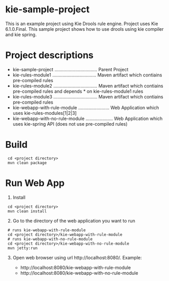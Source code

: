 # kie-sample-project

This is an example project using Kie Drools rule engine. Project uses Kie 6.1.0.Final.
This sample project shows how to use drools using kie compiler and kie spring.

# Project descriptions
* kie-sample-project ................................. Parent Project
* kie-rules-module1 .................................. Maven artifact which contiains pre-compiled rules
* kie-rules-module2 .................................. Maven artifact which contiains pre-compiled rules and depends * on kie-rules-module1 rules
* kie-rules-module3 .................................. Maven artifact which contiains pre-compiled rules
* kie-webapp-with-rule-module ........................ Web Application which uses kie-rules-modules[1|2|3]
* kie-webapp-with-no-rule-module ..................... Web Application which uses kie-spring API (does not use pre-compiled rules)

# Build

```
 cd <project directory> 
 mvn clean package
```

# Run Web App

1. Install
  ```
   cd <project directory>
   mvn clean install
  ```
2. Go to the directory of the web application you want to run
  ```
   # runs kie-webapp-with-rule-module   
   cd <project directory>/kie-webapp-with-rule-module
   # runs kie-webapp-with-no-rule-module
   cd <project directory>/kie-webapp-with-no-rule-module
   mvn jetty:run
  ```
3. Open web browser using url http://localhost:8080/<web app artifact name>. Example:
   * http://localhost:8080/kie-webapp-with-rule-module
   * http://localhost:8080/kie-webapp-with-no-rule-module
    
  
 
